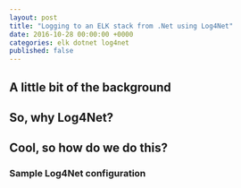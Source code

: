 ```yaml
---
layout: post
title: "Logging to an ELK stack from .Net using Log4Net"
date: 2016-10-28 00:00:00 +0000
categories: elk dotnet log4net
published: false
---
```


## A little bit of the background

## So, why Log4Net?

## Cool, so how do we do this?

### Sample Log4Net configuration